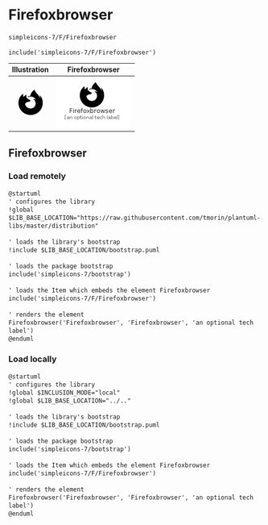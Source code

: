 # Firefoxbrowser


```text
simpleicons-7/F/Firefoxbrowser
```

```text
include('simpleicons-7/F/Firefoxbrowser')
```



| Illustration | Firefoxbrowser |
| :---: | :---: |
| ![illustration for Illustration](../../simpleicons-7/F/Firefoxbrowser.png) | ![illustration for Firefoxbrowser](../../simpleicons-7/F/Firefoxbrowser.Local.png) |




## Firefoxbrowser

### Load remotely
```plantuml
@startuml
' configures the library
!global $LIB_BASE_LOCATION="https://raw.githubusercontent.com/tmorin/plantuml-libs/master/distribution"

' loads the library's bootstrap
!include $LIB_BASE_LOCATION/bootstrap.puml

' loads the package bootstrap
include('simpleicons-7/bootstrap')

' loads the Item which embeds the element Firefoxbrowser
include('simpleicons-7/F/Firefoxbrowser')

' renders the element
Firefoxbrowser('Firefoxbrowser', 'Firefoxbrowser', 'an optional tech label')
@enduml
```

### Load locally
```plantuml
@startuml
' configures the library
!global $INCLUSION_MODE="local"
!global $LIB_BASE_LOCATION="../.."

' loads the library's bootstrap
!include $LIB_BASE_LOCATION/bootstrap.puml

' loads the package bootstrap
include('simpleicons-7/bootstrap')

' loads the Item which embeds the element Firefoxbrowser
include('simpleicons-7/F/Firefoxbrowser')

' renders the element
Firefoxbrowser('Firefoxbrowser', 'Firefoxbrowser', 'an optional tech label')
@enduml
```

